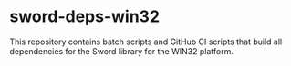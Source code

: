 # sword-deps-win32

This repository contains batch scripts and GitHub CI scripts that build all dependencies for the Sword library for the WIN32 platform.
